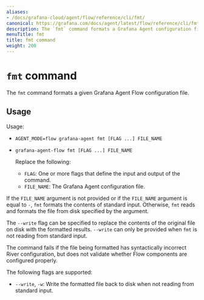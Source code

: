 ```yaml
---
aliases:
- /docs/grafana-cloud/agent/flow/reference/cli/fmt/
canonical: https://grafana.com/docs/agent/latest/flow/reference/cli/fmt/
description: The `fmt` command formats a Grafana Agent configuration file.
menuTitle: fmt
title: fmt command
weight: 200
---
```


# `fmt` command

The `fmt` command formats a given Grafana Agent Flow configuration file.

## Usage

Usage:

* `AGENT_MODE=flow grafana-agent fmt [FLAG ...] FILE_NAME`
* `grafana-agent-flow fmt [FLAG ...] FILE_NAME`

   Replace the following:

   * `FLAG`: One or more flags that define the input and output of the command.
   * `FILE_NAME`: The Grafana Agent configuration file.

If the `FILE_NAME` argument is not provided or if the `FILE_NAME` argument is
equal to `-`, `fmt` formats the contents of standard input. Otherwise,
`fmt` reads and formats the file from disk specified by the argument.

The `--write` flag can be specified to replace the contents of the original
file on disk with the formatted results. `--write` can only be provided when
`fmt` is not reading from standard input.

The command fails if the file being formatted has syntactically incorrect River
configuration, but does not validate whether Flow components are configured
properly.

The following flags are supported:

* `--write`, `-w`: Write the formatted file back to disk when not reading from
  standard input.